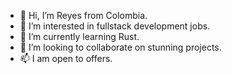 - 👋 Hi, I’m Reyes from Colombia.
- 👀 I’m interested in fullstack development jobs.
- 🌱 I’m currently learning Rust.
- 💞️ I’m looking to collaborate on stunning projects.
- 📫 I am open to offers.

<!---
duranreyes/duranreyes is a ✨ special ✨ repository because its `README.md` (this file) appears on your GitHub profile.
You can click the Preview link to take a look at your changes.
--->
